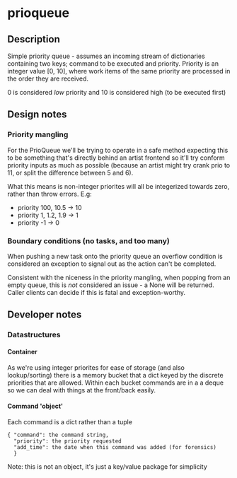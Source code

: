 # prioqueue

## Description
Simple priority queue - assumes an incoming stream of dictionaries containing two keys; command to be executed and priority. Priority is an integer value [0, 10], where work items of the same priority are processed in the order they are received. 

0 is considered *low* priority and 10 is considered high (to be executed first)

## Design notes

### Priority mangling
For the PrioQueue we'll be trying to operate in a safe method expecting this to be something that's directly behind an artist frontend so it'll try conform priority inputs as much as possible (because an artist might try crank prio to 11, or split the difference between 5 and 6).

What this means is non-integer priorites will all be integerized towards zero, rather than throw errors. E.g:

- priority 100, 10.5 -> 10
- priority 1, 1.2, 1.9 -> 1
- priority -1 -> 0

### Boundary conditions (no tasks, and too many)
When pushing a new task onto the priority queue an overflow condition is considered an exception to signal out as the action can't be completed.

Consistent with the niceness in the priority mangling, when popping from an empty queue, this is _not_ considered an issue - a None will be returned. Caller clients can decide if this is fatal and exception-worthy.


## Developer notes

### Datastructures
#### Container
As we're using integer priorites for ease of storage (and also lookup/sorting) there is a memory bucket that a dict keyed by the discrete priorities that are allowed. Within each bucket commands are in a a deque so we can deal with things at the front/back easily. 

#### Command 'object'
Each command is a dict rather than a tuple
```
{ "command": the command string, 
  "priority": the priority requested
  "add_time": the date when this command was added (for forensics)
  }
```
Note: this is not an object, it's just a key/value package for simplicity
